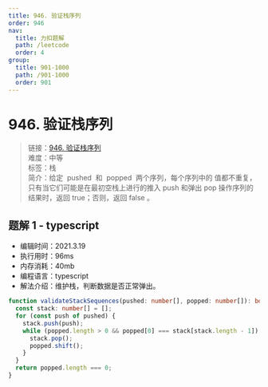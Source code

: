 ```yaml
---
title: 946. 验证栈序列
order: 946
nav:
  title: 力扣题解
  path: /leetcode
  order: 4
group:
  title: 901-1000
  path: /901-1000
  order: 901
---
```


# 946. 验证栈序列

> 链接：[946. 验证栈序列](https://leetcode-cn.com/problems/validate-stack-sequences/)  
> 难度：中等  
> 标签：栈  
> 简介：给定  pushed  和  popped  两个序列，每个序列中的 值都不重复，只有当它们可能是在最初空栈上进行的推入 push 和弹出 pop 操作序列的结果时，返回 true；否则，返回 false 。

## 题解 1 - typescript

- 编辑时间：2021.3.19
- 执行用时：96ms
- 内存消耗：40mb
- 编程语言：typescript
- 解法介绍：维护栈，判断数据是否正常弹出。

```typescript
function validateStackSequences(pushed: number[], popped: number[]): boolean {
  const stack: number[] = [];
  for (const push of pushed) {
    stack.push(push);
    while (popped.length > 0 && popped[0] === stack[stack.length - 1]) {
      stack.pop();
      popped.shift();
    }
  }
  return popped.length === 0;
}
```
